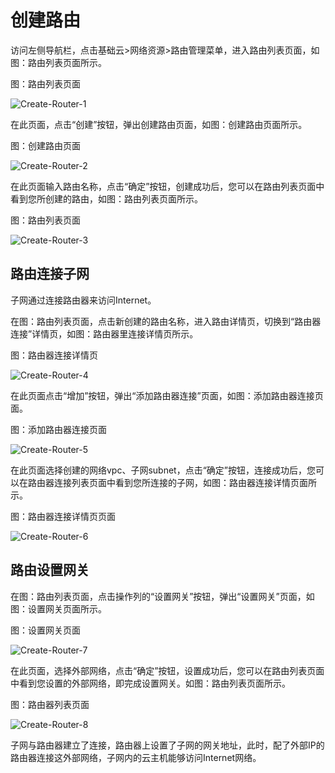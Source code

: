 # 创建路由

访问左侧导航栏，点击基础云>网络资源>路由管理菜单，进入路由列表页面，如图：路由列表页面所示。

图：路由列表页面

![Create-Router-1](https://github.com/jdcloudcom/cn/blob/cn-jdstack-hci/image/JDStack-HCI/Create-Router-1.png)

在此页面，点击“创建”按钮，弹出创建路由页面，如图：创建路由页面所示。

图：创建路由页面

![Create-Router-2](https://github.com/jdcloudcom/cn/blob/cn-jdstack-hci/image/JDStack-HCI/Create-Router-2.png)

在此页面输入路由名称，点击“确定”按钮，创建成功后，您可以在路由列表页面中看到您所创建的路由，如图：路由列表页面所示。

图：路由列表页面

![Create-Router-3](https://github.com/jdcloudcom/cn/blob/cn-jdstack-hci/image/JDStack-HCI/Create-Router-3.png)



## 路由连接子网

子网通过连接路由器来访问Internet。

在图：路由列表页面，点击新创建的路由名称，进入路由详情页，切换到“路由器连接”详情页，如图：路由器里连接详情页所示。

图：路由器连接详情页

![Create-Router-4](https://github.com/jdcloudcom/cn/blob/cn-jdstack-hci/image/JDStack-HCI/Create-Router-4.png)

在此页面点击“增加”按钮，弹出“添加路由器连接”页面，如图：添加路由器连接页面。

图：添加路由器连接页面

![Create-Router-5](https://github.com/jdcloudcom/cn/blob/cn-jdstack-hci/image/JDStack-HCI/Create-Router-5.png)

在此页面选择创建的网络vpc、子网subnet，点击“确定”按钮，连接成功后，您可以在路由器连接列表页面中看到您所连接的子网，如图：路由器连接详情页面所示。

图：路由器连接详情页页面

![Create-Router-6](https://github.com/jdcloudcom/cn/blob/cn-jdstack-hci/image/JDStack-HCI/Create-Router-6.png)



## 路由设置网关

在图：路由列表页面，点击操作列的“设置网关”按钮，弹出“设置网关”页面，如图：设置网关页面所示。

图：设置网关页面

![Create-Router-7](https://github.com/jdcloudcom/cn/blob/cn-jdstack-hci/image/JDStack-HCI/Create-Router-7.png)

在此页面，选择外部网络，点击“确定”按钮，设置成功后，您可以在路由列表页面中看到您设置的外部网络，即完成设置网关。如图：路由列表页面所示。

图：路由器列表页面

![Create-Router-8](https://github.com/jdcloudcom/cn/blob/cn-jdstack-hci/image/JDStack-HCI/Create-Router-8.png)

子网与路由器建立了连接，路由器上设置了子网的网关地址，此时，配了外部IP的路由器连接这外部网络，子网内的云主机能够访问Internet网络。

